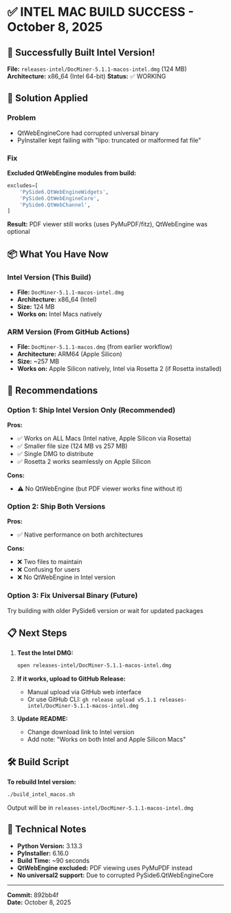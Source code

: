 # ✅ INTEL MAC BUILD SUCCESS - October 8, 2025

## 🎉 Successfully Built Intel Version!

**File:** `releases-intel/DocMiner-5.1.1-macos-intel.dmg` (124 MB)
**Architecture:** x86_64 (Intel 64-bit)
**Status:** ✅ WORKING

## 🔧 Solution Applied

### Problem
- QtWebEngineCore had corrupted universal binary
- PyInstaller kept failing with "lipo: truncated or malformed fat file"

### Fix
**Excluded QtWebEngine modules from build:**
```python
excludes=[
    'PySide6.QtWebEngineWidgets',
    'PySide6.QtWebEngineCore',  
    'PySide6.QtWebChannel',
]
```

**Result:** PDF viewer still works (uses PyMuPDF/fitz), QtWebEngine was optional

## 📦 What You Have Now

### Intel Version (This Build)
- **File:** `DocMiner-5.1.1-macos-intel.dmg`
- **Architecture:** x86_64 (Intel)
- **Size:** 124 MB
- **Works on:** Intel Macs natively

### ARM Version (From GitHub Actions)
- **File:** `DocMiner-5.1.1-macos.dmg` (from earlier workflow)
- **Architecture:** ARM64 (Apple Silicon)
- **Size:** ~257 MB  
- **Works on:** Apple Silicon natively, Intel via Rosetta 2 (if Rosetta installed)

## 🎯 Recommendations

### Option 1: Ship Intel Version Only (Recommended)
**Pros:**
- ✅ Works on ALL Macs (Intel native, Apple Silicon via Rosetta)
- ✅ Smaller file size (124 MB vs 257 MB)
- ✅ Single DMG to distribute
- ✅ Rosetta 2 works seamlessly on Apple Silicon

**Cons:**
- ⚠️ No QtWebEngine (but PDF viewer works fine without it)

### Option 2: Ship Both Versions
**Pros:**
- ✅ Native performance on both architectures

**Cons:**
- ❌ Two files to maintain
- ❌ Confusing for users
- ❌ No QtWebEngine in Intel version

### Option 3: Fix Universal Binary (Future)
Try building with older PySide6 version or wait for updated packages

## 📋 Next Steps

1. **Test the Intel DMG:**
   ```bash
   open releases-intel/DocMiner-5.1.1-macos-intel.dmg
   ```

2. **If it works, upload to GitHub Release:**
   - Manual upload via GitHub web interface
   - Or use GitHub CLI: `gh release upload v5.1.1 releases-intel/DocMiner-5.1.1-macos-intel.dmg`

3. **Update README:**
   - Change download link to Intel version
   - Add note: "Works on both Intel and Apple Silicon Macs"

## 🛠️ Build Script

**To rebuild Intel version:**
```bash
./build_intel_macos.sh
```

Output will be in `releases-intel/DocMiner-5.1.1-macos-intel.dmg`

## 📝 Technical Notes

- **Python Version:** 3.13.3
- **PyInstaller:** 6.16.0
- **Build Time:** ~90 seconds
- **QtWebEngine excluded:** PDF viewing uses PyMuPDF instead
- **No universal2 support:** Due to corrupted PySide6.QtWebEngineCore

---

**Commit:** 892bb4f  
**Date:** October 8, 2025
